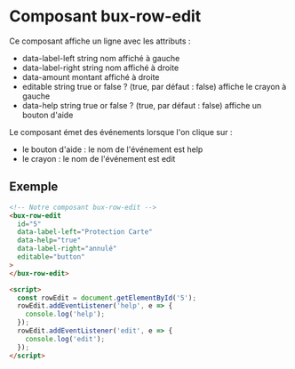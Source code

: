 # Composant bux-row-edit

Ce composant affiche un ligne avec les attributs :

- data-label-left string nom affiché à gauche
- data-label-right string nom affiché à droite
- data-amount montant affiché à droite
- editable string true or false ? (true, par défaut : false) affiche le crayon à gauche
- data-help string true or false ? (true, par défaut : false) affiche un bouton d'aide

Le composant émet des événements lorsque l'on clique sur :

- le bouton d'aide : le nom de l'événement est help
- le crayon : le nom de l'événement est edit

## Exemple

```html
<!-- Notre composant bux-row-edit -->
<bux-row-edit
  id="5"
  data-label-left="Protection Carte"
  data-help="true"
  data-label-right="annulé"
  editable="button"
>
</bux-row-edit>

<script>
  const rowEdit = document.getElementById('5');
  rowEdit.addEventListener('help', e => {
    console.log('help');
  });
  rowEdit.addEventListener('edit', e => {
    console.log('edit');
  });
</script>
```
